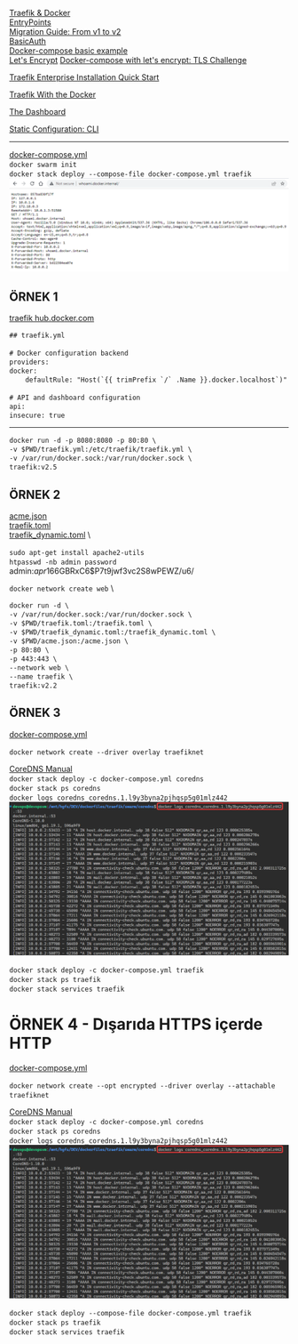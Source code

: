 [Traefik & Docker](https://doc.traefik.io/traefik/providers/docker/) \
[EntryPoints](https://doc.traefik.io/traefik/routing/entrypoints/) \
[Migration Guide: From v1 to v2](https://doc.traefik.io/traefik/migration/v1-to-v2/) \
[BasicAuth](https://doc.traefik.io/traefik/middlewares/http/basicauth/) \
[Docker-compose basic example](https://doc.traefik.io/traefik/user-guides/docker-compose/basic-example/) \
[Let's Encrypt](https://doc.traefik.io/traefik/https/acme/)
[Docker-compose with let's encrypt: TLS Challenge](https://doc.traefik.io/traefik/user-guides/docker-compose/acme-tls/)


[Traefik Enterprise Installation Quick Start](https://doc.traefik.io/traefik-enterprise/getting-started/)

[Traefik With the Docker](https://doc.traefik.io/traefik/getting-started/quick-start/)

[The Dashboard](https://doc.traefik.io/traefik/operations/dashboard/)

[Static Configuration: CLI](https://doc.traefik.io/traefik/reference/static-configuration/cli/)



<hr>

[docker-compose.yml](/docker-compose/traefik/docker-compose.yml) \
`docker swarm init` \
`docker stack deploy --compose-file docker-compose.yml traefik` \
![traefik](/img/docker_traefik_p01.png)


## ÖRNEK 1
[traefik hub.docker.com](https://hub.docker.com/_/traefik)

    ## traefik.yml

    # Docker configuration backend
    providers:
    docker:
        defaultRule: "Host(`{{ trimPrefix `/` .Name }}.docker.localhost`)"

    # API and dashboard configuration
    api:
    insecure: true

<hr>

    docker run -d -p 8080:8080 -p 80:80 \
    -v $PWD/traefik.yml:/etc/traefik/traefik.yml \
    -v /var/run/docker.sock:/var/run/docker.sock \
    traefik:v2.5

## ÖRNEK 2
[](https://www.digitalocean.com/community/tutorials/how-to-use-traefik-v2-as-a-reverse-proxy-for-docker-containers-on-ubuntu-20-04)
[acme.json](/docker-compose/traefik/daemon/acme.json) \
[traefik.toml](/docker-compose/traefik/daemon/traefik.toml) \
[traefik_dynamic.toml](/docker-compose/traefik/daemon/traefik_dynamic.toml) \

`sudo apt-get install apache2-utils` \
`htpasswd -nb admin password` \
admin:$apr1$66GBRxC6$P7t9jwf3vc2S8wPEWZ/u6/

`docker network create web` \

    docker run -d \
    -v /var/run/docker.sock:/var/run/docker.sock \
    -v $PWD/traefik.toml:/traefik.toml \
    -v $PWD/traefik_dynamic.toml:/traefik_dynamic.toml \
    -v $PWD/acme.json:/acme.json \
    -p 80:80 \
    -p 443:443 \
    --network web \
    --name traefik \
    traefik:v2.2

## ÖRNEK 3

[docker-compose.yml](/docker-compose/traefik/onswarm/traefik/docker-compose.yml)

`docker network create --driver overlay traefiknet` 

[CoreDNS Manual](https://coredns.io/manual/toc/#authoritative-serving-from-files) \
`docker stack deploy -c docker-compose.yml coredns` \
`docker stack ps coredns` \
`docker logs coredns_coredns.1.l9y3byna2pjhqsp5g01mlz442` \
![coredns](/img/docker_coredns_p01.png)

`docker stack deploy -c docker-compose.yml traefik` \
`docker stack ps traefik` \
`docker stack services traefik` 


# ÖRNEK 4 - Dışarıda HTTPS içerde HTTP

[docker-compose.yml](/docker-compose/traefik/onswarm/traefik/https/docker-compose.yml)

`docker network create --opt encrypted --driver overlay --attachable traefiknet` 

[CoreDNS Manual](https://coredns.io/manual/toc/#authoritative-serving-from-files) \
`docker stack deploy -c docker-compose.yml coredns` \
`docker stack ps coredns` \
`docker logs coredns_coredns.1.l9y3byna2pjhqsp5g01mlz442` \
![coredns](/img/docker_coredns_p01.png)

`docker stack deploy --compose-file docker-compose.yml traefik` \
`docker stack ps traefik` \
`docker stack services traefik` 


